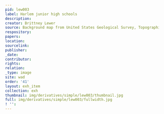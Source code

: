 ```yaml
---
pid: lew003
label: Harlem junior high schools
description:
creator: Brittney Lewer
source: Background map from United States Geological Survey, Topographical Map, 1966
respository:
papers:
location:
sourcelink:
publisher:
_date:
contributor:
rights:
relation:
_type: image
site: wad
order: '41'
layout: exh_item
collection: exh
thumbnail: img/derivatives/simple/lew003/thumbnail.jpg
full: img/derivatives/simple/lew003/fullwidth.jpg
! '':
---
```

